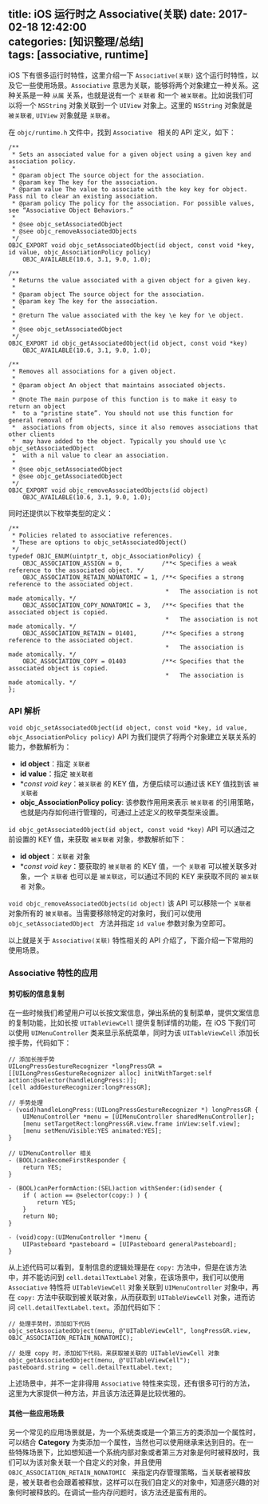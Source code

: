 title: iOS 运行时之 Associative(关联) 
date: 2017-02-18 12:42:00  
categories: [知识整理/总结]  
tags: [associative, runtime]
---

iOS 下有很多运行时特性，这里介绍一下 `Associative(关联)` 这个运行时特性，以及它一些使用场景。`Associative` 意思为关联，能够将两个对象建立一种关系。这种关系是一种 `从属` 关系，也就是说有一个 `关联者` 和一个 `被关联者`。比如说我们可以将一个 `NSString` 对象关联到一个 `UIView` 对象上。这里的 `NSString` 对象就是 `被关联者`, `UIView` 对象就是 `关联者`。

在 `objc/runtime.h` 文件中，找到 `Associative ` 相关的 API 定义，如下：

```
/** 
 * Sets an associated value for a given object using a given key and association policy.
 * 
 * @param object The source object for the association.
 * @param key The key for the association.
 * @param value The value to associate with the key key for object. Pass nil to clear an existing association.
 * @param policy The policy for the association. For possible values, see “Associative Object Behaviors.”
 * 
 * @see objc_setAssociatedObject
 * @see objc_removeAssociatedObjects
 */
OBJC_EXPORT void objc_setAssociatedObject(id object, const void *key, id value, objc_AssociationPolicy policy)
    OBJC_AVAILABLE(10.6, 3.1, 9.0, 1.0);

/** 
 * Returns the value associated with a given object for a given key.
 * 
 * @param object The source object for the association.
 * @param key The key for the association.
 * 
 * @return The value associated with the key \e key for \e object.
 * 
 * @see objc_setAssociatedObject
 */
OBJC_EXPORT id objc_getAssociatedObject(id object, const void *key)
    OBJC_AVAILABLE(10.6, 3.1, 9.0, 1.0);

/** 
 * Removes all associations for a given object.
 * 
 * @param object An object that maintains associated objects.
 * 
 * @note The main purpose of this function is to make it easy to return an object 
 *  to a "pristine state”. You should not use this function for general removal of
 *  associations from objects, since it also removes associations that other clients
 *  may have added to the object. Typically you should use \c objc_setAssociatedObject 
 *  with a nil value to clear an association.
 * 
 * @see objc_setAssociatedObject
 * @see objc_getAssociatedObject
 */
OBJC_EXPORT void objc_removeAssociatedObjects(id object)
    OBJC_AVAILABLE(10.6, 3.1, 9.0, 1.0);

```
<!--more-->
同时还提供以下枚举类型的定义：

```
/**
 * Policies related to associative references.
 * These are options to objc_setAssociatedObject()
 */
typedef OBJC_ENUM(uintptr_t, objc_AssociationPolicy) {
    OBJC_ASSOCIATION_ASSIGN = 0,           /**< Specifies a weak reference to the associated object. */
    OBJC_ASSOCIATION_RETAIN_NONATOMIC = 1, /**< Specifies a strong reference to the associated object. 
                                            *   The association is not made atomically. */
    OBJC_ASSOCIATION_COPY_NONATOMIC = 3,   /**< Specifies that the associated object is copied. 
                                            *   The association is not made atomically. */
    OBJC_ASSOCIATION_RETAIN = 01401,       /**< Specifies a strong reference to the associated object.
                                            *   The association is made atomically. */
    OBJC_ASSOCIATION_COPY = 01403          /**< Specifies that the associated object is copied.
                                            *   The association is made atomically. */
};
```

### API 解析

`void objc_setAssociatedObject(id object, const void *key, id value, objc_AssociationPolicy policy)` API 为我们提供了将两个对象建立关联关系的能力，参数解析为：

* **id object**：指定 `关联者`
* **id value**：指定 `被关联者`
* **const void *key**：`被关联者` 的 KEY 值，方便后续可以通过该 KEY 值找到该 `被关联者`
* **objc_AssociationPolicy policy**: 该参数作用用来表示 `被关联者` 的引用策略，也就是内存如何进行管理的，可通过上述定义的枚举类型来设置。

`id objc_getAssociatedObject(id object, const void *key)` API 可以通过之前设置的 KEY 值，来获取 `被关联者` 对象，参数解析如下：

* **id object**：`关联者` 对象
* **const void *key**：要获取的 `被关联者` 的 KEY 值，一个 `关联者` 可以被关联多对象，一个 `关联者` 也可以是 `被关联这`，可以通过不同的 KEY 来获取不同的 `被关联者` 对象。

`void objc_removeAssociatedObjects(id object)` 该 API 可以移除一个 `关联者` 对象所有的 `被关联者`。当需要移除特定的对象时，我们可以使用 `objc_setAssociatedObject ` 方法并指定 `id value` 参数对象为空即可。

以上就是关于 `Associative(关联)` 特性相关的 API 介绍了，下面介绍一下常用的使用场景。

### Associative 特性的应用

#### 剪切板的信息复制

在一些时候我们希望用户可以长按文案信息，弹出系统的复制菜单，提供文案信息的复制功能，比如长按 	`UITableViewCell` 提供复制详情的功能，在 iOS 下我们可以使用 `UIMenuController` 类来显示系统菜单，同时为该 `UITableViewCell` 添加长按手势，代码如下：

```
// 添加长按手势
UILongPressGestureRecognizer *longPressGR = [[UILongPressGestureRecognizer alloc] initWithTarget:self action:@selector(handleLongPress:)];
[cell addGestureRecognizer:longPressGR];

// 手势处理
- (void)handleLongPress:(UILongPressGestureRecognizer *) longPressGR {
    UIMenuController *menu = [UIMenuController sharedMenuController];
    [menu setTargetRect:longPressGR.view.frame inView:self.view];
    [menu setMenuVisible:YES animated:YES];
}

// UIMenuController 相关
- (BOOL)canBecomeFirstResponder {
    return YES;
}

- (BOOL)canPerformAction:(SEL)action withSender:(id)sender {
    if ( action == @selector(copy:) ) {
        return YES;
    }
    return NO;
}

- (void)copy:(UIMenuController *)menu {
    UIPasteboard *pasteboard = [UIPasteboard generalPasteboard];
}
```

从上述代码可以看到，复制信息的逻辑处理是在 `copy:` 方法中，但是在该方法中，并不能访问到 `cell.detailTextLabel` 对象，在该场景中，我们可以使用 `Associative` 特性将 `UITableViewCell` 对象关联到 `UIMenuController` 对象中，再在 `copy:` 方法中获取到被关联对象，从而获取到 `UITableViewCell` 对象，进而访问 `cell.detailTextLabel.text`。添加代码如下：

```
// 处理手势时，添加如下代码
objc_setAssociatedObject(menu, @"UITableViewCell", longPressGR.view, OBJC_ASSOCIATION_RETAIN_NONATOMIC);

// 处理 copy 时，添加如下代码，来获取被关联的 UITableViewCell 对象
objc_getAssociatedObject(menu, @"UITableViewCell");
pasteboard.string = cell.detailTextLabel.text;
```

上述场景中，并不一定非得用 `Associative` 特性来实现，还有很多可行的方法，这里为大家提供一种方法，并且该方法还算是比较优雅的。

#### 其他一些应用场景

另一个常见的应用场景就是，为一个系统类或是一个第三方的类添加一个属性时，可以结合 **Category** 为类添加一个属性，当然也可以使用继承来达到目的。在一些特殊场景下，比如想知道一个系统内部对象或者第三方对象是何时被释放时，我们可以为该对象关联一个自定义的对象，并且使用 `OBJC_ASSOCIATION_RETAIN_NONATOMIC ` 来指定内存管理策略，当关联者被释放是，被关联者也会跟着被释放，这样可以在我们自定义的对象中，知道感兴趣的对象何时被释放的。在调试一些内存问题时，该方法还是蛮有用的。